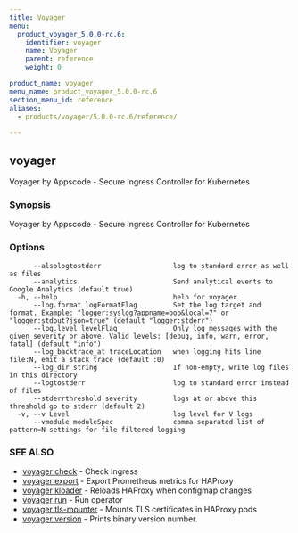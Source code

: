 ```yaml
---
title: Voyager
menu:
  product_voyager_5.0.0-rc.6:
    identifier: voyager
    name: Voyager
    parent: reference
    weight: 0

product_name: voyager
menu_name: product_voyager_5.0.0-rc.6
section_menu_id: reference
aliases:
  - products/voyager/5.0.0-rc.6/reference/

---
```

## voyager

Voyager by Appscode - Secure Ingress Controller for Kubernetes

### Synopsis

Voyager by Appscode - Secure Ingress Controller for Kubernetes

### Options

```
      --alsologtostderr                  log to standard error as well as files
      --analytics                        Send analytical events to Google Analytics (default true)
  -h, --help                             help for voyager
      --log.format logFormatFlag         Set the log target and format. Example: "logger:syslog?appname=bob&local=7" or "logger:stdout?json=true" (default "logger:stderr")
      --log.level levelFlag              Only log messages with the given severity or above. Valid levels: [debug, info, warn, error, fatal] (default "info")
      --log_backtrace_at traceLocation   when logging hits line file:N, emit a stack trace (default :0)
      --log_dir string                   If non-empty, write log files in this directory
      --logtostderr                      log to standard error instead of files
      --stderrthreshold severity         logs at or above this threshold go to stderr (default 2)
  -v, --v Level                          log level for V logs
      --vmodule moduleSpec               comma-separated list of pattern=N settings for file-filtered logging
```

### SEE ALSO

* [voyager check](/docs/reference/voyager_check.md)	 - Check Ingress
* [voyager export](/docs/reference/voyager_export.md)	 - Export Prometheus metrics for HAProxy
* [voyager kloader](/docs/reference/voyager_kloader.md)	 - Reloads HAProxy when configmap changes
* [voyager run](/docs/reference/voyager_run.md)	 - Run operator
* [voyager tls-mounter](/docs/reference/voyager_tls-mounter.md)	 - Mounts TLS certificates in HAProxy pods
* [voyager version](/docs/reference/voyager_version.md)	 - Prints binary version number.


